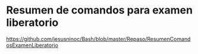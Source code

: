 # Resumen de comandos para examen liberatorio
https://github.com/jesusninoc/Bash/blob/master/Repaso/ResumenComandosExamenLiberatorio
